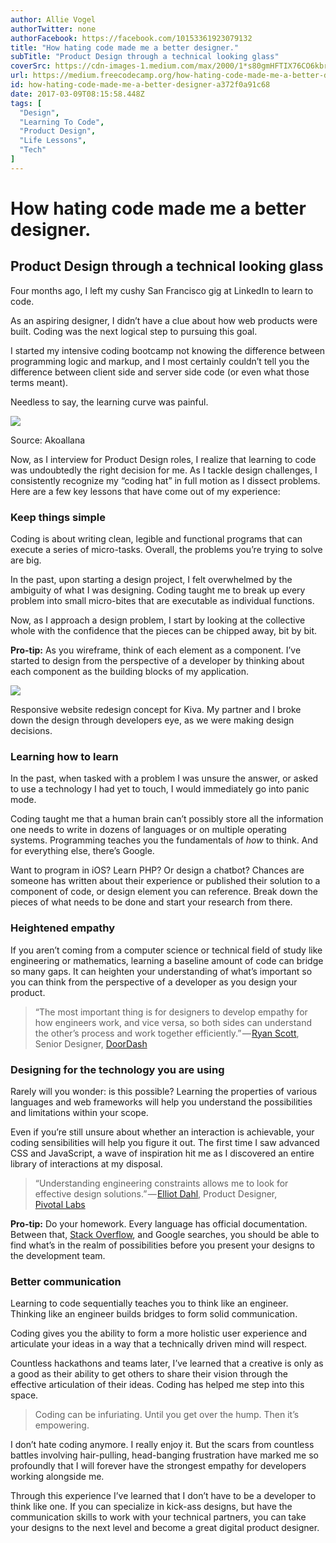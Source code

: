 ```yaml
---
author: Allie Vogel
authorTwitter: none
authorFacebook: https://facebook.com/10153361923079132
title: "How hating code made me a better designer."
subTitle: "Product Design through a technical looking glass"
coverSrc: https://cdn-images-1.medium.com/max/2000/1*s80gmHFTIX76CO6kbrR_zA.jpeg
url: https://medium.freecodecamp.org/how-hating-code-made-me-a-better-designer-a372f0a91c68
id: how-hating-code-made-me-a-better-designer-a372f0a91c68
date: 2017-03-09T08:15:58.448Z
tags: [
  "Design",
  "Learning To Code",
  "Product Design",
  "Life Lessons",
  "Tech"
]
---
```

# How hating code made me a better designer.

## Product Design through a technical looking glass

Four months ago, I left my cushy San Francisco gig at LinkedIn to learn to code.

As an aspiring designer, I didn’t have a clue about how web products were built. Coding was the next logical step to pursuing this goal.

I started my intensive coding bootcamp not knowing the difference between programming logic and markup, and I most certainly couldn’t tell you the difference between client side and server side code (or even what those terms meant).

Needless to say, the learning curve was painful.



![](https://cdn-images-1.medium.com/max/1600/1*rSkJZUkh63KeHFtP3-zoUA.jpeg)

Source: Akoallana



Now, as I interview for Product Design roles, I realize that learning to code was undoubtedly the right decision for me. As I tackle design challenges, I consistently recognize my “coding hat” in full motion as I dissect problems. Here are a few key lessons that have come out of my experience:

### **Keep things simple**

Coding is about writing clean, legible and functional programs that can execute a series of micro-tasks. Overall, the problems you’re trying to solve are big.

In the past, upon starting a design project, I felt overwhelmed by the ambiguity of what I was designing. Coding taught me to break up every problem into small micro-bites that are executable as individual functions.

Now, as I approach a design problem, I start by looking at the collective whole with the confidence that the pieces can be chipped away, bit by bit.

**Pro-tip:** As you wireframe, think of each element as a component. I’ve started to design from the perspective of a developer by thinking about each component as the building blocks of my application.



![](https://cdn-images-1.medium.com/max/1600/1*rEb14xFe470vHGorwdG3TA.jpeg)

Responsive website redesign concept for Kiva. My partner and I broke down the design through developers eye, as we were making design decisions.



### **Learning how to learn**

In the past, when tasked with a problem I was unsure the answer, or asked to use a technology I had yet to touch, I would immediately go into panic mode.

Coding taught me that a human brain can’t possibly store all the information one needs to write in dozens of languages or on multiple operating systems. Programming teaches you the fundamentals of _how_ to think. And for everything else, there’s Google.

Want to program in iOS? Learn PHP? Or design a chatbot? Chances are someone has written about their experience or published their solution to a component of code, or design element you can reference. Break down the pieces of what needs to be done and start your research from there.

### **Heightened empathy**

If you aren’t coming from a computer science or technical field of study like engineering or mathematics, learning a baseline amount of code can bridge so many gaps. It can heighten your understanding of what’s important so you can think from the perspective of a developer as you design your product.

> “The most important thing is for designers to develop empathy for how engineers work, and vice versa, so both sides can understand the other’s process and work together efficiently.” — [Ryan Scott](https://medium.com/@ryanscott), Senior Designer, [DoorDash](https://medium.com/@DoorDash)

### **Designing for the technology you are using**

Rarely will you wonder: is this possible? Learning the properties of various languages and web frameworks will help you understand the possibilities and limitations within your scope.

Even if you’re still unsure about whether an interaction is achievable, your coding sensibilities will help you figure it out. The first time I saw advanced CSS and JavaScript, a wave of inspiration hit me as I discovered an entire library of interactions at my disposal.

> “Understanding engineering constraints allows me to look for effective design solutions.” — [Elliot Dahl](https://medium.com/@Elliotdahl), Product Designer, [Pivotal Labs](https://medium.com/@pivotallabs)

**Pro-tip:** Do your homework. Every language has official documentation. Between that, [Stack Overflow](http://stackoverflow.com/), and Google searches, you should be able to find what’s in the realm of possibilities before you present your designs to the development team.

### **Better communication**

Learning to code sequentially teaches you to think like an engineer. Thinking like an engineer builds bridges to form solid communication.

Coding gives you the ability to form a more holistic user experience and articulate your ideas in a way that a technically driven mind will respect.

Countless hackathons and teams later, I’ve learned that a creative is only as a good as their ability to get others to share their vision through the effective articulation of their ideas. Coding has helped me step into this space.

> Coding can be infuriating. Until you get over the hump. Then it’s empowering.

I don’t hate coding anymore. I really enjoy it. But the scars from countless battles involving hair-pulling, head-banging frustration have marked me so profoundly that I will forever have the strongest empathy for developers working alongside me.

Through this experience I’ve learned that I don’t have to be a developer to think like one. If you can specialize in kick-ass designs, but have the communication skills to work with your technical partners, you can take your designs to the next level and become a great digital product designer.








